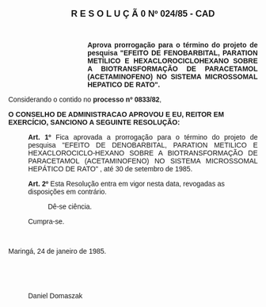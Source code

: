 <BODY>
<DIR>

<B><FONT FACE="Arial" SIZE=4><P ALIGN="CENTER">R E S O L U &Ccedil; &Atilde; 0 Nº 024/85 - CAD</P>
</B></FONT><FONT FACE="Arial">
<P>&nbsp;</P><DIR>
<DIR>
<DIR>

<B><P ALIGN="JUSTIFY"> Aprova prorroga&ccedil;&atilde;o para o t&eacute;rmino do projeto de pesquisa "EFEITO DE FENOBARBITAL, PARATION MET&Iacute;LICO E HEXACLOROCICLOHEXANO SOBRE A BIOTRANSFORMA&Ccedil;&Atilde;O DE PARACETAMOL (ACETAMINOFENO) NO SISTEMA MICROSSOMAL HEPATICO DE RATO".</P></DIR>
</DIR>
</DIR>
</DIR>

</B><P>                Considerando o contido no <B>processo nº 0833/82</B>,</P>

<B><P>O CONSELHO DE ADMINISTRACAO APROVOU E EU, REITOR EM EXERC&Iacute;CIO,  SANCIONO A SEGUINTE RESOLU&Ccedil;&Atilde;O:</P><DIR>

<P ALIGN="JUSTIFY">Art. 1º</B>  Fica aprovada a prorroga&ccedil;&atilde;o para o t&eacute;rmino do projeto de pesquisa &quot;EFEITO DE DENOBARBITAL, PARATION METILICO E HEXACLOROCICLO-HEXANO SOBRE A BIOTRANSFORMA&Ccedil;&Atilde;O DE PARACETAMOL (ACETAMINOFENO) NO SISTEMA MICROSSOMAL HEP&Aacute;TICO  DE RATO&quot; , at&eacute; 30 de setembro de 1985.</P>
<B><P>Art. 2º  </B>Esta Resolu&ccedil;&atilde;o entra em vigor nesta data, revogadas as disposi&ccedil;&otilde;es em contr&aacute;rio.</P>
<P>&#9;      </P><DIR>

<P> D&ecirc;-se ci&ecirc;ncia.</P></DIR>

<P>&#9;      Cumpra-se.</P>

<P>&nbsp;</P></DIR>

<P>&#9;&#9;&#9;&#9;&#9;Maring&aacute;, 24 de janeiro de 1985.</P>

<P>&nbsp;</P>
<P>&nbsp;</P><DIR>

<P>                                                    Daniel Domaszak</P></DIR>
</FONT></BODY>
